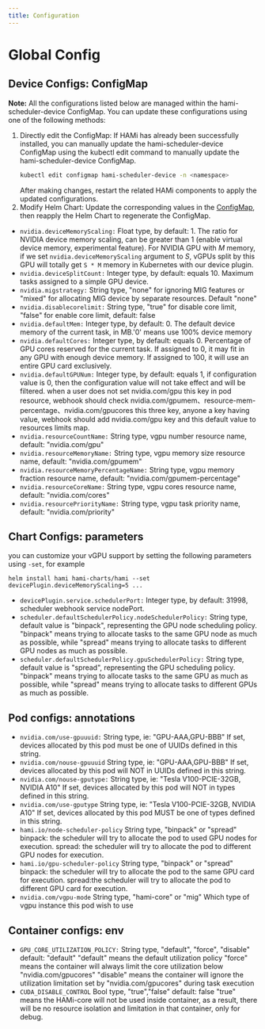 ```yaml
---
title: Configuration
---
```


# Global Config

## Device Configs: ConfigMap

**Note:**
All the configurations listed below are managed within the hami-scheduler-device ConfigMap.
You can update these configurations using one of the following methods:

1. Directly edit the ConfigMap: If HAMi has already been successfully installed, you can manually update the hami-scheduler-device ConfigMap using the kubectl edit command to manually update the hami-scheduler-device ConfigMap.
    ```bash
    kubectl edit configmap hami-scheduler-device -n <namespace>
    ```
    After making changes, restart the related HAMi components to apply the updated configurations.
2. Modify Helm Chart: Update the corresponding values in the [ConfigMap](https://raw.githubusercontent.com/archlitchi/HAMi/refs/heads/master/charts/hami/templates/scheduler/device-configmap.yaml), then reapply the Helm Chart to regenerate the ConfigMap.

* `nvidia.deviceMemoryScaling:` 
  Float type, by default: 1. The ratio for NVIDIA device memory scaling, can be greater than 1 (enable virtual device memory, experimental feature). For NVIDIA GPU with *M* memory, if we set `nvidia.deviceMemoryScaling` argument to *S*, vGPUs split by this GPU will totally get `S * M` memory in Kubernetes with our device plugin.
* `nvidia.deviceSplitCount:` 
  Integer type, by default: equals 10. Maximum tasks assigned to a simple GPU device.
* `nvidia.migstrategy:`
  String type, "none" for ignoring MIG features or "mixed" for allocating MIG device by separate resources. Default "none"
* `nvidia.disablecorelimit:`
  String type, "true" for disable core limit, "false" for enable core limit, default: false
* `nvidia.defaultMem:` 
  Integer type, by default: 0. The default device memory of the current task, in MB.'0' means use 100% device memory
* `nvidia.defaultCores:` 
  Integer type, by default: equals 0. Percentage of GPU cores reserved for the current task. If assigned to 0, it may fit in any GPU with enough device memory. If assigned to 100, it will use an entire GPU card exclusively.
* `nvidia.defaultGPUNum:`
  Integer type, by default: equals 1, if configuration value is 0, then the configuration value will not take effect and will be filtered. when a user does not set nvidia.com/gpu this key in pod resource, webhook should check nvidia.com/gpumem、resource-mem-percentage、nvidia.com/gpucores this three key, anyone a key having value, webhook should add nvidia.com/gpu key and this default value to resources limits map.
* `nvidia.resourceCountName:`
  String type, vgpu number resource name, default: "nvidia.com/gpu"
* `nvidia.resourceMemoryName:`
  String type, vgpu memory size resource name, default: "nvidia.com/gpumem"
* `nvidia.resourceMemoryPercentageName:`
  String type, vgpu memory fraction resource name, default: "nvidia.com/gpumem-percentage" 
* `nvidia.resourceCoreName:`
  String type, vgpu cores resource name, default: "nvidia.com/cores"
* `nvidia.resourcePriorityName:`
  String type, vgpu task priority name, default: "nvidia.com/priority"

## Chart Configs: parameters

you can customize your vGPU support by setting the following parameters using `-set`, for example

```
helm install hami hami-charts/hami --set devicePlugin.deviceMemoryScaling=5 ...
```

* `devicePlugin.service.schedulerPort:`
  Integer type, by default: 31998, scheduler webhook service nodePort.
* `scheduler.defaultSchedulerPolicy.nodeSchedulerPolicy:` String type, default value is "binpack", representing the GPU node scheduling policy. "binpack" means trying to allocate tasks to the same GPU node as much as possible, while "spread" means trying to allocate tasks to different GPU nodes as much as possible.
* `scheduler.defaultSchedulerPolicy.gpuSchedulerPolicy:` String type, default value is "spread", representing the GPU scheduling policy. "binpack" means trying to allocate tasks to the same GPU as much as possible, while "spread" means trying to allocate tasks to different GPUs as much as possible.

## Pod configs: annotations

* `nvidia.com/use-gpuuuid:` 
  String type, ie: "GPU-AAA,GPU-BBB"
  If set, devices allocated by this pod must be one of UUIDs defined in this string.
* `nvidia.com/nouse-gpuuuid`
  String type, ie: "GPU-AAA,GPU-BBB"
  If set, devices allocated by this pod will NOT in UUIDs defined in this string.
* `nvidia.com/nouse-gputype:`
  String type, ie: "Tesla V100-PCIE-32GB, NVIDIA A10"
  If set, devices allocated by this pod will NOT in types defined in this string.
* `nvidia.com/use-gputype`
  String type, ie: "Tesla V100-PCIE-32GB, NVIDIA A10"
  If set, devices allocated by this pod MUST be one of types defined in this string.
* `hami.io/node-scheduler-policy`
  String type, "binpack" or "spread"
  binpack: the scheduler will try to allocate the pod to used GPU nodes for execution. 
  spread: the scheduler will try to allocate the pod to different GPU nodes for execution.
* `hami.io/gpu-scheduler-policy`
  String type, "binpack" or "spread"
  binpack: the scheduler will try to allocate the pod to the same GPU card for execution.
  spread:the scheduler will try to allocate the pod to different GPU card for execution. 
* `nvidia.com/vgpu-mode`
  String type, "hami-core" or "mig"
  Which type of vgpu instance this pod wish to use


## Container configs: env

* `GPU_CORE_UTILIZATION_POLICY:`
  String type, "default", "force", "disable"
  default: "default"
  "default" means the default utilization policy
  "force" means the container will always limit the core utilization below "nvidia.com/gpucores"
  "disable" means the container will ignore the utilization limitation set by "nvidia.com/gpucores" during task execution
* `CUDA_DISABLE_CONTROL`
  Bool type, "true","false"
  default: false
  "true" means the HAMi-core will not be used inside container, as a result, there will be no resource isolation and limitation in that container, only for debug. 


  